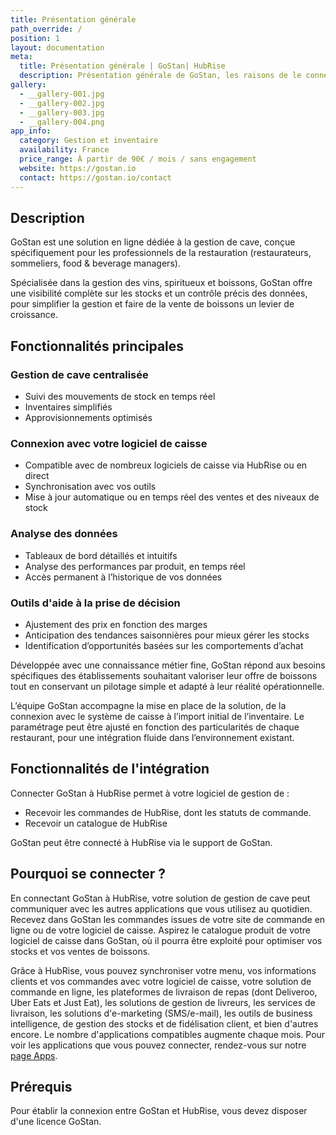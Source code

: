 ```yaml
---
title: Présentation générale
path_override: /
position: 1
layout: documentation
meta:
  title: Présentation générale | GoStan| HubRise
  description: Présentation générale de GoStan, les raisons de le connecter à HubRise et fonctionnalités de l'intégration avec HubRise. Synchronisez et analysez vos données.
gallery:
  - __gallery-001.jpg
  - __gallery-002.jpg
  - __gallery-003.jpg
  - __gallery-004.png
app_info:
  category: Gestion et inventaire
  availability: France
  price_range: À partir de 90€ / mois / sans engagement
  website: https://gostan.io
  contact: https://gostan.io/contact
---
```


## Description

GoStan est une solution en ligne dédiée à la gestion de cave, conçue spécifiquement pour les professionnels de la restauration (restaurateurs, sommeliers, food & beverage managers). 

Spécialisée dans la gestion des vins, spiritueux et boissons, GoStan offre une visibilité complète sur les stocks et un contrôle précis des données, pour simplifier la gestion et faire de la vente de boissons un levier de croissance.


## Fonctionnalités principales

### Gestion de cave centralisée
- Suivi des mouvements de stock en temps réel
- Inventaires simplifiés
- Approvisionnements optimisés

### Connexion avec votre logiciel de caisse
- Compatible avec de nombreux logiciels de caisse via HubRise ou en direct
- Synchronisation avec vos outils
- Mise à jour automatique ou en temps réel des ventes et des niveaux de stock

### Analyse des données
- Tableaux de bord détaillés et intuitifs
- Analyse des performances par produit, en temps réel
- Accès permanent à l’historique de vos données

### Outils d'aide à la prise de décision
- Ajustement des prix en fonction des marges
- Anticipation des tendances saisonnières pour mieux gérer les stocks
- Identification d’opportunités basées sur les comportements d’achat

Développée avec une connaissance métier fine, GoStan répond aux besoins spécifiques des établissements souhaitant valoriser leur offre de boissons tout en conservant un pilotage simple et adapté à leur réalité opérationnelle.

L’équipe GoStan accompagne la mise en place de la solution, de la connexion avec le système de caisse à l’import initial de l’inventaire. Le paramétrage peut être ajusté en fonction des particularités de chaque restaurant, pour une intégration fluide dans l’environnement existant.

## Fonctionnalités de l'intégration

Connecter GoStan à HubRise permet à votre logiciel de gestion de :
- Recevoir les commandes de HubRise, dont les statuts de commande.
- Recevoir un catalogue de HubRise

GoStan peut être connecté à HubRise via le support de GoStan.

## Pourquoi se connecter ?

En connectant GoStan à HubRise, votre solution de gestion de cave peut communiquer avec les autres applications que vous utilisez au quotidien.
Recevez dans GoStan les commandes issues de votre site de commande en ligne ou de votre logiciel de caisse.
Aspirez le catalogue produit de votre logiciel de caisse dans GoStan, où il pourra être exploité pour optimiser vos stocks et vos ventes de boissons.

Grâce à HubRise, vous pouvez synchroniser votre menu, vos informations clients et vos commandes avec votre logiciel de caisse, votre solution de commande en ligne, les plateformes de livraison de repas (dont Deliveroo, Uber Eats et Just Eat), les solutions de gestion de livreurs, les services de livraison, les solutions d'e-marketing (SMS/e-mail), les outils de business intelligence, de gestion des stocks et de fidélisation client, et bien d'autres encore. Le nombre d'applications compatibles augmente chaque mois. Pour voir les applications que vous pouvez connecter, rendez-vous sur notre [page Apps](/apps).

## Prérequis

Pour établir la connexion entre GoStan et HubRise, vous devez disposer d'une licence GoStan.
